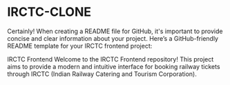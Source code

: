 # IRCTC-CLONE

Certainly! When creating a README file for GitHub, it's important to provide concise and clear information about your project. Here’s a GitHub-friendly README template for your IRCTC frontend project:

IRCTC Frontend
Welcome to the IRCTC Frontend repository! This project aims to provide a modern and intuitive interface for booking railway tickets through IRCTC (Indian Railway Catering and Tourism Corporation).
